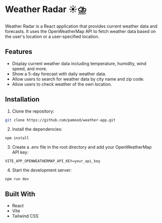 # Weather Radar ☀️⛈️

Weather Radar is a React application that provides current weather data and forecasts. It uses the OpenWeatherMap API to fetch weather data based on the user's location or a user-specified location.

## Features

- Display current weather data including temperature, humidity, wind speed, and more.
- Show a 5-day forecast with daily weather data.
- Allow users to search for weather data by city name and zip code.
- Allow users to check weather of the own location.

## Installation

1. Clone the repository:

```sh
git clone https://github.com/pamood/weather-app.git
```

2. Install the dependencies:

```
npm install
```

3. Create a .env file in the root directory and add your OpenWeatherMap API key:

```
VITE_APP_OPENWEATHERMAP_API_KEY=your_api_key
```

4. Start the development server:

```
npm run dev
```

## Built With

- React
- Vite
- Tailwind CSS
